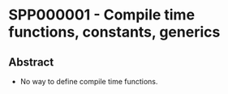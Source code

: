 # SPP000001 - Compile time functions, constants, generics

## Abstract
- No way to define compile time functions.
